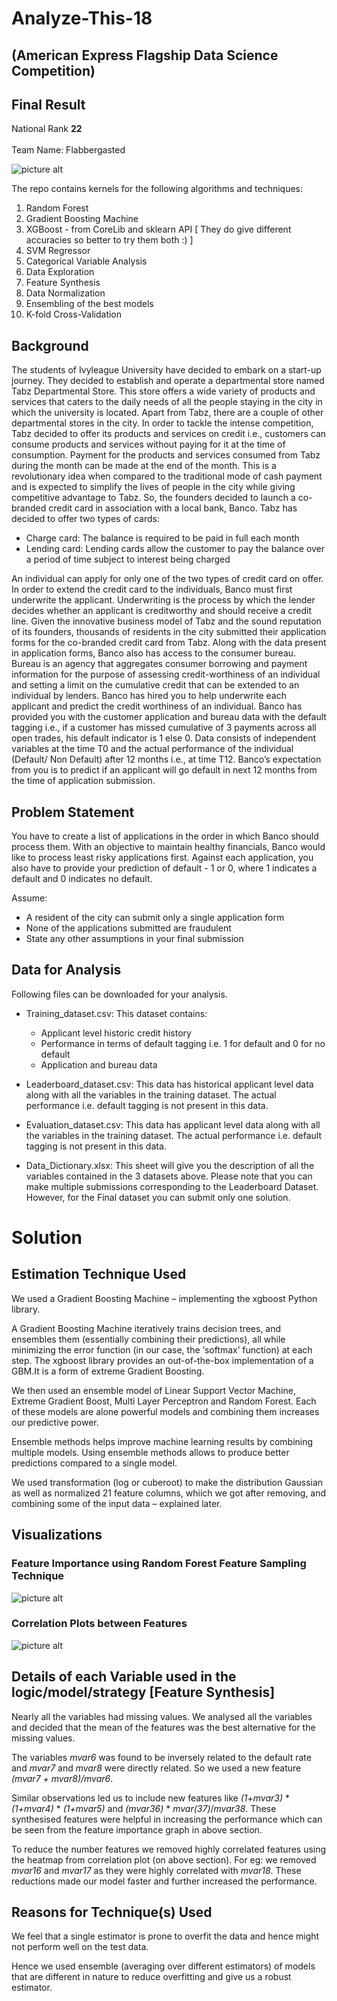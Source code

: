 # Analyze-This-18 
## (American Express Flagship Data Science Competition)

## Final Result
National Rank **22**  
<br>
Team Name: Flabbergasted
<br>

![picture alt](https://github.com/ekagra-ranjan/Analyze-This-18/blob/master/Screenshot%20from%202018-10-04%2000-12-56.png
 "Final Results")


The repo contains kernels for the following algorithms and techniques:
1) Random Forest
2) Gradient Boosting Machine
3) XGBoost - from CoreLib and sklearn API [ They do give different accuracies so better to try them both :) ]
4) SVM Regressor
5) Categorical Variable Analysis
6) Data Exploration
7) Feature Synthesis
8) Data Normalization
9) Ensembling of the best models
10) K-fold Cross-Validation



## Background
The students of Ivyleague University have decided to embark on a start-up journey. They decided to establish and operate a departmental store named Tabz Departmental Store. This store offers a wide variety of products and services that caters to the daily needs of all the people staying in the city in which the university is located. Apart from Tabz, there are a couple of other departmental stores in the city. In order to tackle the intense competition, Tabz decided to offer its products and services on credit i.e., customers can consume products and services without paying for it at the time of consumption. Payment for the products and services consumed from Tabz during the month can be made at the end of the month. This is a revolutionary idea when compared to the traditional mode of cash payment and is expected to simplify the lives of people in the city while giving competitive advantage to Tabz. So, the founders decided to launch a co-branded credit card in association with a local bank, Banco. Tabz has decided to offer two types of cards:

* Charge card: The balance is required to be paid in full each month
* Lending card: Lending cards allow the customer to pay the balance over a period of time subject to interest being charged

An individual can apply for only one of the two types of credit card on offer. In order to extend the credit card to the individuals, Banco must first underwrite the applicant. Underwriting is the process by which the lender decides whether an applicant is creditworthy and should receive a credit line. Given the innovative business model of Tabz and the sound reputation of its founders, thousands of residents in the city submitted their application forms for the co-branded credit card from Tabz. Along with the data present in application forms, Banco also has access to the consumer bureau. Bureau is an agency that aggregates consumer borrowing and payment information for the purpose of assessing credit-worthiness of an individual and setting a limit on the cumulative credit that can be extended to an individual by lenders.
Banco has hired you to help underwrite each applicant and predict the credit worthiness of an individual. Banco has provided you with the customer application and bureau data with the default tagging i.e., if a customer has missed cumulative of 3 payments across all open trades, his default indicator is 1 else 0. Data consists of independent variables at the time T0 and the actual performance of the individual (Default/ Non Default) after 12 months i.e., at time T12. Banco’s expectation from you is to predict if an applicant will go default in next 12 months from the time of application submission.

## Problem Statement
You have to create a list of applications in the order in which Banco should process them. With an objective to maintain healthy financials, Banco would like to process least risky applications first. Against each application, you also have to provide your prediction of default - 1 or 0, where 1 indicates a default and 0 indicates no default.

Assume:
* A resident of the city can submit only a single application form
* None of the applications submitted are fraudulent
* State any other assumptions in your final submission

## Data for Analysis
Following files can be downloaded for your analysis.

* Training_dataset.csv: This dataset contains:
    * Applicant level historic credit history
    * Performance in terms of default tagging i.e. 1 for default and 0 for no default
    * Application and bureau data
    
* Leaderboard_dataset.csv: This data has historical applicant level data along with all the variables in the training dataset. The actual performance i.e. default tagging is not present in this data.

* Evaluation_dataset.csv: This data has applicant level data along with all the variables in the training dataset. The actual performance i.e. default tagging is not present in this data.

* Data_Dictionary.xlsx: This sheet will give you the description of all the variables contained in the 3 datasets above. 
Please note that you can make multiple submissions corresponding to the Leaderboard Dataset. However, for the Final dataset you can submit only one solution.

# Solution
## Estimation Technique Used
We used a Gradient Boosting Machine – implementing the xgboost Python library.
 
A Gradient Boosting Machine iteratively trains decision trees, and ensembles them (essentially combining their predictions), all while minimizing the error function (in our case, the ‘softmax’ function) at each step. 
The xgboost library provides an out-of-the-box implementation of a GBM.It is a form of extreme Gradient Boosting.

We then used an ensemble model of Linear Support Vector Machine, Extreme Gradient Boost, Multi Layer Perceptron and Random Forest. Each of these models are alone powerful models and combining them increases our predictive power.

Ensemble methods helps improve machine learning results by combining multiple models. Using ensemble methods allows to produce better predictions compared to a single model.

We used transformation (log or cuberoot) to make the distribution Gaussian as well as normalized 21 feature columns, whiich we got  after removing, and combining some of the input data – explained later.

## Visualizations
### Feature Importance using Random Forest Feature Sampling Technique
![picture alt](https://github.com/ekagra-ranjan/Analyze-This-18/blob/master/var_img.jpg "Feature Importance using Random Forest Feature Sampling Technique")

### Correlation Plots between Features
![picture alt](https://github.com/ekagra-ranjan/Analyze-This-18/blob/master/corrleation.png "Correlation Plots between Features to remove the redundant ones")

## Details of each Variable used in the logic/model/strategy [Feature Synthesis]
	
Nearly all the variables had missing values. We analysed all the variables and decided that the  mean of the features was the best alternative for the missing values.

The variables *mvar6* was found to be inversely related to the default rate and *mvar7* and *mvar8* were directly related. So we used a new feature *(mvar7 + mvar8)/mvar6*.

Similar observations led us to include new features like *(1+mvar3)* * *(1+mvar4)* * *(1+mvar5)* and *(mvar36)* * *mvar(37)*/*mvar38*. These synthesised features were helpful in increasing the performance which can be seen from the feature importance graph in above section.

To reduce the number features we removed highly correlated features using the heatmap from correlation plot (on above section). For eg: we removed *mvar16* and *mvar17* as they were highly correlated with *mvar18*. These reductions made our model faster and further increased the performance.

## Reasons for Technique(s) Used
We feel that a single estimator is prone to overfit the data and hence might not perform well on the test data.

Hence we used ensemble (averaging over different estimators) of models that are different in nature to reduce overfitting and give us a robust estimator.
